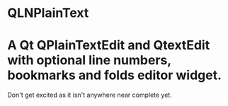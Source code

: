# QLNPlainText
A Qt QPlainTextEdit and QtextEdit with optional line numbers, bookmarks and folds editor widget.
======================================================

Don't get excited as it isn't anywhere near complete yet.